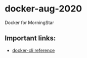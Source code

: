 # docker-aug-2020
Docker for MorningStar

## Important links:

- [docker-cli reference](https://docs.docker.com/engine/reference/commandline/docker/)

